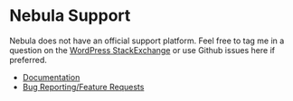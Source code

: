 # Nebula Support

Nebula does not have an official support platform. Feel free to tag me in a question on the [WordPress StackExchange](https://wordpress.stackexchange.com/users/48966/greatblakes?tab=profile) or use Github issues here if preferred.

* [Documentation](https://gearside.com/nebula/)
* [Bug Reporting/Feature Requests](https://github.com/chrisblakley/Nebula/issues)